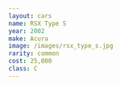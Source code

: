 ```yaml
---
layout: cars
name: RSX Type S
year: 2002
make: Acura
image: /images/rsx_type_s.jpg
rarity: common
cost: 25,000
class: C
---
```

